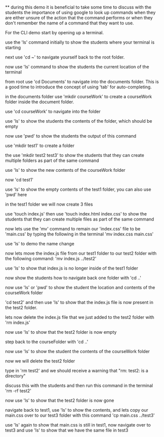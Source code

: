 ** during this demo it is beneficial to take some time to discuss with the students the importance of using google to look up commands when they are either unsure of the action that the command performs or when they don't remember the name of a command that they want to use. 


For the CLI demo start by opening up a terminal. 

use the  'ls' command initially to show the students where your terminal is starting

next use 'cd ~' to navigate yourself back to the root folder.

now use 'ls' command to show the students the current location of the terminal 

from root use 'cd Documents' to navigate into the documents folder.  This is a good time to introduce the concept of using 'tab' for auto-completing. 

in the documents folder use 'mkdir courseWork' to create a courseWork folder inside the document folder. 

use 'cd courseWork' to navigate into the folder

use 'ls' to show the students the contents of the folder, which should be empty

now use 'pwd' to show the students the output of this command 

use 'mkdir test1' to create a folder

the use 'mkdir test2 test3' to show the students that they can create multiple folders as part of the same command

use 'ls' to show the new contents of the courseWork folder

now 'cd test1' 

use 'ls' to show the empty contents of the test1 folder, you can also use 'pwd' here

in the test1 folder we will now create 3 files 

use 'touch index.js'  then use 'touch index.html index.css' to show the students that they can create multiple files as part of the same command


now lets use the 'mv' command to remain our 'index.css' file to be 'main.css' by typing the following in the terminal 'mv index.css main.css'

use 'ls' to demo the name change

now lets move the index.js file from our test1 folder to our test2 folder with the following command: 'mv index.js ../test2'

use 'ls' to show that index.js is no longer inside of the test1 folder

now show the students how to navigate back one folder with 'cd ..'

now use 'ls' or 'pwd' to show the student the location and contents of the courseWork folder

'cd test2' and then use 'ls' to show that the index.js file is now present in the test2 folder. 

lets now delete the index.js file that we just added to the test2 folder with 'rm index.js'

now use 'ls' to show that the test2 folder is now empty

step back to the courseFolder with 'cd ..'

now use 'ls' to show the student the contents of the courseWork folder

now we will delete the test2 folder 

type in 'rm test2' and we should receive a warning that "rm: test2: is a directory"

discuss this with the students and then run this command in the terminal 'rm -rf test2'

now use 'ls' to show that the test2 folder is now gone

navigate back to test1, use 'ls' to show the contents, and lets copy our main.css over to our test3 folder with this command 'cp main.css ../test3'

use 'ls' again to show that main.css is still in test1, now navigate over to test3 and use 'ls' to show that we have the same file in test3



